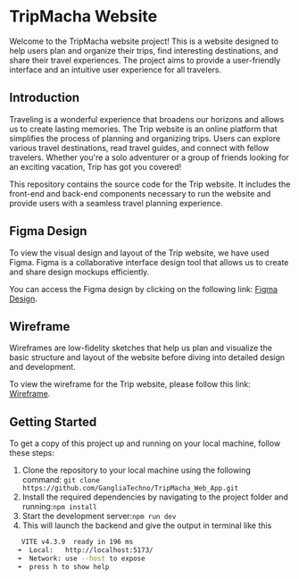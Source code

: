 # TripMacha Website

Welcome to the TripMacha website project! This is a website designed to help users plan and organize their trips, find interesting destinations, and share their travel experiences. The project aims to provide a user-friendly interface and an intuitive user experience for all travelers.

## Introduction

Traveling is a wonderful experience that broadens our horizons and allows us to create lasting memories. The Trip website is an online platform that simplifies the process of planning and organizing trips. Users can explore various travel destinations, read travel guides, and connect with fellow travelers. Whether you're a solo adventurer or a group of friends looking for an exciting vacation, Trip has got you covered!

This repository contains the source code for the Trip website. It includes the front-end and back-end components necessary to run the website and provide users with a seamless travel planning experience.

## Figma Design

To view the visual design and layout of the Trip website, we have used Figma. Figma is a collaborative interface design tool that allows us to create and share design mockups efficiently.

You can access the Figma design by clicking on the following link: [Figma Design](https://www.figma.com/file/qCK8B0cP2OfMavW1hBE1yO/Tour-Go?type=design&node-id=0%3A1&mode=design&t=6wBmLB8A1o8VMuQk-1).

## Wireframe

Wireframes are low-fidelity sketches that help us plan and visualize the basic structure and layout of the website before diving into detailed design and development.

To view the wireframe for the Trip website, please follow this link: [Wireframe](https://app.moqups.com/N81fXfQiVZjieegn1WMwSUCJt6xZj633/edit/page/ad64222d5).

## Getting Started

To get a copy of this project up and running on your local machine, follow these steps:

1. Clone the repository to your local machine using the following command: `git clone https://github.com/GangliaTechno/TripMacha_Web_App.git`
2. Install the required dependencies by navigating to the project folder and running:`npm install`
3. Start the development server:`npm run dev`
4. This will launch the backend and give the output in terminal like this
```sh
   VITE v4.3.9  ready in 196 ms
  ➜  Local:   http://localhost:5173/
  ➜  Network: use --host to expose
  ➜  press h to show help
```

  

